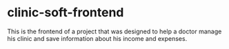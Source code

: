 # clinic-soft-frontend
This is the frontend of a project that was designed to help a doctor manage his clinic and save information about his income and expenses.
